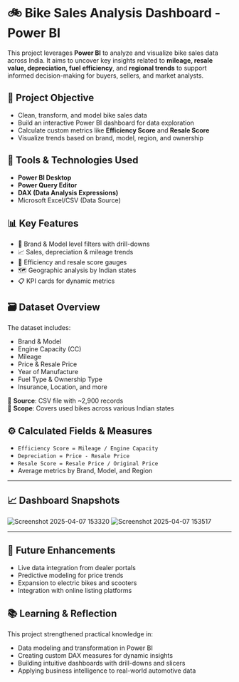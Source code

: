 # 🚲 Bike Sales Analysis Dashboard - Power BI

This project leverages **Power BI** to analyze and visualize bike sales data across India. It aims to uncover key insights related to **mileage, resale value, depreciation, fuel efficiency**, and **regional trends** to support informed decision-making for buyers, sellers, and market analysts.

## 📌 Project Objective

- Clean, transform, and model bike sales data
- Build an interactive Power BI dashboard for data exploration
- Calculate custom metrics like **Efficiency Score** and **Resale Score**
- Visualize trends based on brand, model, region, and ownership

## 🧰 Tools & Technologies Used

- **Power BI Desktop**
- **Power Query Editor**
- **DAX (Data Analysis Expressions)**
- Microsoft Excel/CSV (Data Source)

## 📊 Key Features

- 📍 Brand & Model level filters with drill-downs
- 📈 Sales, depreciation & mileage trends
- 🎯 Efficiency and resale score gauges
- 🗺️ Geographic analysis by Indian states
- 📋 KPI cards for dynamic metrics

## 🗃️ Dataset Overview

The dataset includes:
- Brand & Model
- Engine Capacity (CC)
- Mileage
- Price & Resale Price
- Year of Manufacture
- Fuel Type & Ownership Type
- Insurance, Location, and more

🔸 **Source**: CSV file with ~2,900 records  
🔸 **Scope**: Covers used bikes across various Indian states

## ⚙️ Calculated Fields & Measures

- `Efficiency Score = Mileage / Engine Capacity`
- `Depreciation = Price - Resale Price`
- `Resale Score = Resale Price / Original Price`
- Average metrics by Brand, Model, and Region

---

## 📈 Dashboard Snapshots

![Screenshot 2025-04-07 153320](https://github.com/user-attachments/assets/d0c73faa-29f4-4756-b4b4-82f0da6e8133)
![Screenshot 2025-04-07 153517](https://github.com/user-attachments/assets/dddbd165-f414-4d3b-b4ad-4d9ac7e33d00)

---

## 🔮 Future Enhancements

- Live data integration from dealer portals
- Predictive modeling for price trends
- Expansion to electric bikes and scooters
- Integration with online listing platforms


## 📚 Learning & Reflection

This project strengthened practical knowledge in:
- Data modeling and transformation in Power BI  
- Creating custom DAX measures for dynamic insights  
- Building intuitive dashboards with drill-downs and slicers  
- Applying business intelligence to real-world automotive data
